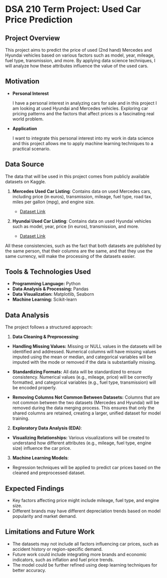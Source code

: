 # DSA 210 Term Project: Used Car Price Prediction

## Project Overview  
This project aims to predict the price of used (2nd hand) Mercedes and Hyundai vehicles based on various factors such as model, year, mileage, fuel type, transmission, and more. By applying data science techniques, I will analyze how these attributes influence the value of the used cars.  

## Motivation

- **Personal Interest**
  
  I have a personal interest in analyzing cars for sale and in this project I am looking at used Hyundai and Mercedes vehicles. Exploring car pricing patterns and the factors that affect prices is a fascinating real world problem.
- **Application**
  
  I want to integrate this personal interest into my work in data science and this project allows me to apply machine learning techniques to a practical scenario.

## Data Source
The data that will be used in this project comes from publicly available datasets on Kaggle.
1. **Mercedes Used Car Listing**: Contains data on used Mercedes cars, including price (in euros), transmission, mileage, fuel type, road tax, miles per gallon (mpg), and engine size.
   - [Dataset Link](https://www.kaggle.com/datasets/mysarahmadbhat/mercedes-used-car-listing)

2. **Hyundai Used Car Listing**: Contains data on used Hyundai vehicles such as model, year, price (in euros), transmission, and more.
   - [Dataset Link](https://www.kaggle.com/datasets/mysarahmadbhat/hyundai-used-car-listing)

All these consistencies, such as the fact that both datasets are published by the same person, that their columns are the same, and that they use the same currency, will make the processing of the datasets easier.

## Tools & Technologies Used
- **Programming Language:** Python
- **Data Analysis & Processing:** Pandas
- **Data Visualization:** Matplotlib, Seaborn
- **Machine Learning:** Scikit-learn

## Data Analysis
The project follows a structured approach:
1. **Data Cleaning & Preprocessing**: 
- **Handling Missing Values:** Missing or NULL values in the datasets will be identified and addressed. Numerical columns will have missing values imputed using the mean or median, and categorical variables will be imputed with the mode or removed if the data is substantially missing.
  
- **Standardizing Formats:** All data will be standardized to ensure consistency. Numerical values (e.g., mileage, price) will be correctly formatted, and categorical variables (e.g., fuel type, transmission) will be encoded properly.

- **Removing Columns Not Common Between Datasets:** Columns that are not common between the two datasets (Mercedes and Hyundai) will be removed during the data merging process. This ensures that only the shared columns are retained, creating a larger, unified dataset for model training.
  
2. **Exploratory Data Analysis (EDA)**:
- **Visualizing Relationships:** Various visualizations will be created to understand how different attributes (e.g., mileage, fuel type, engine size) influence the car price.
  
3. **Machine Learning Models**:
- Regression techniques will be applied to predict car prices based on the cleaned and preprocessed dataset. 

## Expected Findings
- Key factors affecting price might include mileage, fuel type, and engine size.
- Different brands may have different depreciation trends based on model popularity and market demand.

## Limitations and Future Work
- The datasets may not include all factors influencing car prices, such as accident history or region-specific demand.
- Future work could include integrating more brands and economic indicators, such as inflation and fuel price trends.
- The model could be further refined using deep learning techniques for better accuracy.

